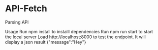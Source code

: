 # API-Fetch
Parsing API

Usage
Run npm install to installl dependencies
Run npm run start to start the local server
Load http://localhost:8000 to test the endpoint. It will display a json result {"message":"Hey"}

